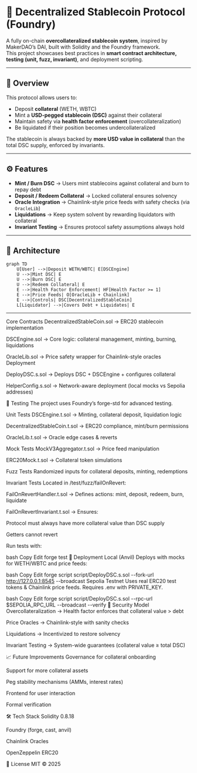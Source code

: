# 🏦 Decentralized Stablecoin Protocol (Foundry)

A fully on-chain **overcollateralized stablecoin system**, inspired by MakerDAO’s DAI, built with Solidity and the Foundry framework.  
This project showcases best practices in **smart contract architecture, testing (unit, fuzz, invariant)**, and deployment scripting.  

---

## 📌 Overview

This protocol allows users to:

- Deposit **collateral** (WETH, WBTC)  
- Mint a **USD-pegged stablecoin (DSC)** against their collateral  
- Maintain safety via **health factor enforcement** (overcollateralization)  
- Be liquidated if their position becomes undercollateralized  

The stablecoin is always backed by **more USD value in collateral** than the total DSC supply, enforced by invariants.  

---

## ⚙️ Features

- **Mint / Burn DSC** → Users mint stablecoins against collateral and burn to repay debt  
- **Deposit / Redeem Collateral** → Locked collateral ensures solvency  
- **Oracle Integration** → Chainlink-style price feeds with safety checks (via `OracleLib`)  
- **Liquidations** → Keep system solvent by rewarding liquidators with collateral  
- **Invariant Testing** → Ensures protocol safety assumptions always hold  

---

## 📂 Architecture

```mermaid
graph TD
    U[User] -->|Deposit WETH/WBTC| E[DSCEngine]
    U -->|Mint DSC| E
    U -->|Burn DSC| E
    U -->|Redeem Collateral| E
    E -->|Health Factor Enforcement| HF[Health Factor >= 1]
    E -->|Price Feeds| O[OracleLib + Chainlink]
    E -->|Controls| DSC[DecentralizedStableCoin]
    L[Liquidator] -->|Covers Debt + Liquidates| E

```

---

Core Contracts
DecentralizedStableCoin.sol → ERC20 stablecoin implementation

DSCEngine.sol → Core logic: collateral management, minting, burning, liquidations

OracleLib.sol → Price safety wrapper for Chainlink-style oracles
Deployment

DeployDSC.s.sol → Deploys DSC + DSCEngine + configures collateral

HelperConfig.s.sol → Network-aware deployment (local mocks vs Sepolia addresses)

🧪 Testing
The project uses Foundry’s forge-std for advanced testing.

Unit Tests
DSCEngine.t.sol → Minting, collateral deposit, liquidation logic

DecentralizedStableCoin.t.sol → ERC20 compliance, mint/burn permissions

OracleLib.t.sol → Oracle edge cases & reverts

Mock Tests
MockV3Aggregator.t.sol → Price feed manipulation

ERC20Mock.t.sol → Collateral token simulations

Fuzz Tests
Randomized inputs for collateral deposits, minting, redemptions

Invariant Tests
Located in /test/fuzz/failOnRevert:

FailOnRevertHandler.t.sol → Defines actions: mint, deposit, redeem, burn, liquidate

FailOnRevertInvariant.t.sol → Ensures:

Protocol must always have more collateral value than DSC supply

Getters cannot revert

Run tests with:

bash
Copy
Edit
forge test
🚀 Deployment
Local (Anvil)
Deploys with mocks for WETH/WBTC and price feeds:

bash
Copy
Edit
forge script script/DeployDSC.s.sol --fork-url http://127.0.0.1:8545 --broadcast
Sepolia Testnet
Uses real ERC20 test tokens & Chainlink price feeds.
Requires .env with PRIVATE_KEY.

bash
Copy
Edit
forge script script/DeployDSC.s.sol --rpc-url $SEPOLIA_RPC_URL --broadcast --verify
🔐 Security Model
Overcollateralization → Health factor enforces that collateral value > debt

Price Oracles → Chainlink-style with sanity checks

Liquidations → Incentivized to restore solvency

Invariant Testing → System-wide guarantees (collateral value ≥ total DSC)

📈 Future Improvements
Governance for collateral onboarding

Support for more collateral assets

Peg stability mechanisms (AMMs, interest rates)

Frontend for user interaction

Formal verification

🛠️ Tech Stack
Solidity 0.8.18

Foundry (forge, cast, anvil)

Chainlink Oracles

OpenZeppelin ERC20

📜 License
MIT © 2025
